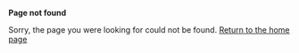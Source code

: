 **Page not found**


Sorry, the page you were looking for could not be found.
<a class="text-white" href="/">Return to the home page</a>
